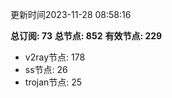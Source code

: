 更新时间2023-11-28 08:58:16

**总订阅: 73**
**总节点: 852**
**有效节点: 229**
- v2ray节点: 178
- ss节点: 26
- trojan节点: 25
